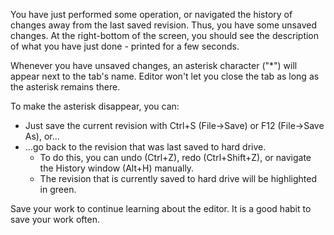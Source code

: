 You have just performed some operation, 
or navigated the history of changes away from the last saved revision.
Thus, you have some unsaved changes.
At the right-bottom of the screen, you should see the description of what you have just done - printed for a few seconds.

Whenever you have unsaved changes, an asterisk character ("*") will appear next to the tab's name.
Editor won't let you close the tab as long as the asterisk remains there. 

To make the asterisk disappear, you can:
- Just save the current revision with Ctrl+S (File->Save) or F12 (File->Save As), or...
- ...go back to the revision that was last saved to hard drive.
	- To do this, you can undo (Ctrl+Z), redo (Ctrl+Shift+Z), or navigate the History window (Alt+H) manually.
	- The revision that is currently saved to hard drive will be highlighted in green.

Save your work to continue learning about the editor.
It is a good habit to save your work often.
